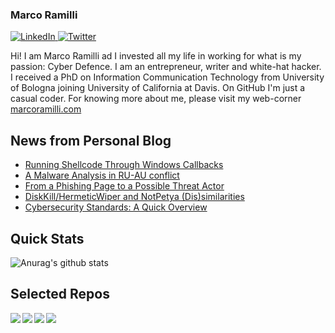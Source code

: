 ### Marco Ramilli

<p align="left">
 <a href="https://www.linkedin.com/in/marcoramilli/" target="_blank">
    <img src="https://img.shields.io/badge/LinkedIn-%230077B5.svg?&style=flat-square&logo=linkedin&logoColor=white&color=071A2C" alt="LinkedIn">
 <a href="https://twitter.com/Marco_Ramilli/" target="_blank">
    <img src="https://img.shields.io/badge/Twitter-%231877F2.svg?&style=flat-square&logo=twitter&logoColor=white&color=071A2C" alt="Twitter">
  </a>
</p>

Hi! I am Marco Ramilli ad I invested all my life in working for what is my passion: Cyber Defence. I am an entrepreneur, writer and white-hat hacker. I received a PhD on Information Communication Technology from University of Bologna joining University of California at Davis. On GitHub I'm just a casual coder. For knowing more about me, please visit my web-corner [marcoramilli.com](https://marcoramilli.com) 

## News from Personal Blog
<!--START_SECTION:feed-->
* [Running Shellcode Through Windows Callbacks](https:&#x2F;&#x2F;marcoramilli.com&#x2F;2022&#x2F;06&#x2F;15&#x2F;running-shellcode-through-windows-callbacks&#x2F;)
* [A Malware Analysis in RU-AU conflict](https:&#x2F;&#x2F;marcoramilli.com&#x2F;2022&#x2F;05&#x2F;10&#x2F;a-malware-analysis-in-ru-au-conflict&#x2F;)
* [From a Phishing Page to a Possible Threat Actor](https:&#x2F;&#x2F;marcoramilli.com&#x2F;2022&#x2F;04&#x2F;14&#x2F;from-a-phishing-page-to-a-possible-threat-actor&#x2F;)
* [DiskKill&#x2F;HermeticWiper and NotPetya (Dis)similarities](https:&#x2F;&#x2F;marcoramilli.com&#x2F;2022&#x2F;03&#x2F;01&#x2F;diskkill-hermeticwiper-and-notpetya-dissimilarities&#x2F;)
* [Cybersecurity Standards: A Quick Overview](https:&#x2F;&#x2F;marcoramilli.com&#x2F;2022&#x2F;02&#x2F;07&#x2F;cybersecurity-standards-a-quick-overview&#x2F;)
<!--END_SECTION:feed-->

## Quick Stats
![Anurag's github stats](https://github-readme-stats.vercel.app/api?username=marcoramilli&show_icons=true&hide_border=true&hide=contribs,prs])

## Selected Repos
<a href="https://github.com/marcoramilli/MalwareTrainingSets">
  <img align="left" src="https://github-readme-stats.vercel.app/api/pin/?username=marcoramilli&repo=MalwareTrainingSets" />
</a>
<a href="https://github.com/marcoramilli/PhishingKitTracker">
  <img align="left" src="https://github-readme-stats.vercel.app/api/pin/?username=marcoramilli&repo=PhishingKitTracker" />
</a>
<a href="https://github.com/marcoramilli/malcontrol">
  <img align="left" src="https://github-readme-stats.vercel.app/api/pin/?username=marcoramilli&repo=malcontrol" />
</a>
<a href="https://github.com/marcoramilli/APT34">
  <img align="left" src="https://github-readme-stats.vercel.app/api/pin/?username=marcoramilli&repo=APT34" />
</a>

